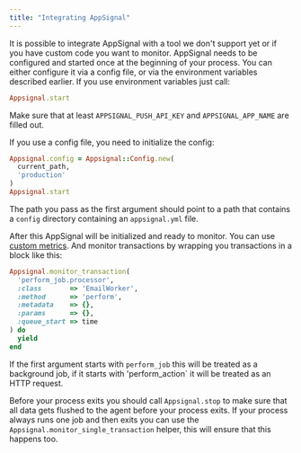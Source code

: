 ```yaml
---
title: "Integrating AppSignal"
---
```


It is possible to integrate AppSignal with a tool we don't support yet or if you have custom code you want to monitor. AppSignal needs to be configured and
started once at the beginning of your process. You can either configure it via a config file, or via the environment variables described earlier. If you use
environment variables just call:

```ruby
Appsignal.start
```

Make sure that at least `APPSIGNAL_PUSH_API_KEY` and `APPSIGNAL_APP_NAME` are filled out.

If you use a config file, you need to initialize the config:

```ruby
Appsignal.config = Appsignal::Config.new(
  current_path,
  'production'
)
Appsignal.start
```

The path you pass as the first argument should point to a path that contains a `config` directory containing an `appsignal.yml` file.

After this AppSignal will be initialized and ready to monitor. You can use [custom metrics](/getting-started/custom-metrics.html). And monitor
transactions by wrapping you transactions in a block like this:

```ruby
Appsignal.monitor_transaction(
  'perform_job.processor',
  :class       => 'EmailWorker',
  :method      => 'perform',
  :metadata    => {},
  :params      => {},
  :queue_start => time
) do
  yield
end
```

If the first argument starts with `perform_job` this will be treated as a background job, if it starts with 'perform_action` it will be treated as an
HTTP request.

Before your process exits you should call `Appsignal.stop` to make sure that all data gets flushed to the agent before your process exits. If your process
always runs one job and then exits you can use the `Appsignal.monitor_single_transaction` helper, this will ensure that this happens too.
